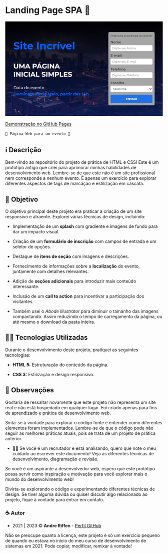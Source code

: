 # Landing Page SPA 🚀
![Preview do Projeto](https://github.com/andreriffen/evento-spa/blob/9795f7f935531be4ea669d98ea4d7e3ca5b2ab0f/preview.jpg)

[Demonstração no GitHub Pages](https://andreriffen.github.io/evento-spa/)

    📅 Página Web para um evento 📆

## ℹ️ Descrição

Bem-vindo ao repositório do projeto de prática de HTML e CSS! Este é um protótipo antigo que criei para aprimorar minhas habilidades de desenvolvimento web. Lembre-se de que este não é um site profissional nem corresponde a nenhum evento. É apenas um exercício para explorar diferentes aspectos de tags de marcação e estilização em cascata.

## 🎯 Objetivo

O objetivo principal deste projeto era praticar a criação de um site responsivo e atraente. Explorei várias técnicas de design, incluindo:

- Implementação de um **splash** com gradiente e imagens de fundo para dar um impacto visual.
- Criação de um **formulário de inscrição** com campos de entrada e um seletor de opções.
- Destaque de **itens de seção** com imagens e descrições.
- Fornecimento de informações sobre a **localização** do evento, juntamente com detalhes relevantes.
- Adição de **seções adicionais** para introduzir mais conteúdo interessante.
- Inclusão de um **call to action** para incentivar a participação dos visitantes.

- Também usei o *Abode Illustrator* para diminuir o tamanho das imagens compactando. Assim reduzindo o tempo de carregamento da página, ou até mesmo o download da pasta inteira.

## 👨‍💻 Tecnologias Utilizadas

Durante o desenvolvimento deste projeto, pratiquei as seguintes tecnologias:

- **HTML 5:** Estruturação do conteúdo da página.

- **CSS 3:** Estilização e design responsivo.

## 💬 Observações

Gostaria de ressaltar novamente que este projeto não representa um site real e não está hospedado em qualquer lugar. Foi criado apenas para fins de aprendizado e prática de desenvolvimento web.

Sinta-se à vontade para explorar o código fonte e entender como diferentes elementos foram implementados. Lembre-se de que o código pode não seguir as melhores práticas atuais, pois se trata de um projeto de prática anterior.

- 🙋‍♂️ Se você é um recrutador e está analisando, quero que note o meu cuidado ao escrever este documento! Veja as diferentes técnicas de desenvolvimento, diagramação e revisão.

Se você é um aspirante a desenvolvedor web, espero que este protótipo possa servir como inspiração e motivação para você explorar mais o mundo do desenvolvimento web!

Divirta-se explorando o código e experimentando diferentes técnicas de design. Se tiver alguma dúvida ou quiser discutir algo relacionado ao projeto, fique à vontade para entrar em contato.

### ☕ Autor

- 2021 | 2023 ©️ **Andre Riffen** - [Perfil GitHub](https://github.com/andreriffen)

Não se preocupe quanto a licença, este projeto é só um exercício pequeno de quando eu estava no início do meu curso de desenvolvimento de sistemas em 2021. Pode copiar, modificar, remixar à vontade!
